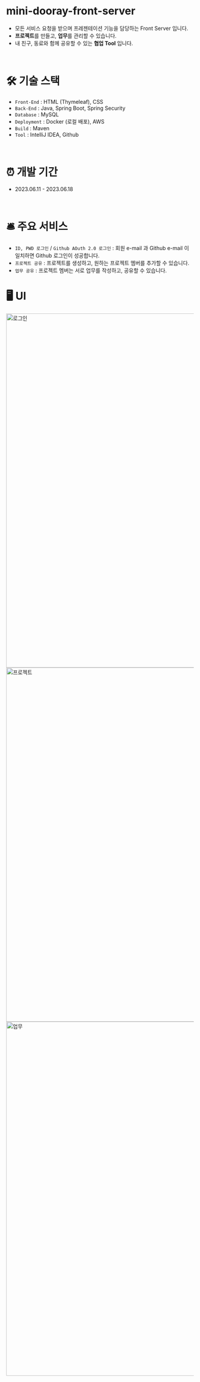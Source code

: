 # mini-dooray-front-server
- 모든 서비스 요청을 받으며 프레젠테이션 기능을 담당하는 Front Server 입니다. <br>
- **프로젝트**를 만들고, **업무**를 관리할 수 있습니다. <br>
- 내 친구, 동료와 함께 공유할 수 있는 **협업 Tool** 입니다. <br>

<br>

# 🛠 기술 스택
- `Front-End` : HTML (Thymeleaf), CSS
- `Back-End` : Java, Spring Boot, Spring Security
- `Database` : MySQL
- `Deployment` : Docker (로컬 배포), AWS
- `Build` : Maven
- `Tool` : IntelliJ IDEA, Github

<br>

# ⏰ 개발 기간
- 2023.06.11 - 2023.06.18

<br>

# 🛎 주요 서비스
- `ID, PWD 로그인` / `Github AOuth 2.0 로그인` : 회원 e-mail 과 Github e-mail 이 일치하면 Github 로그인이 성공합니다.
- `프로젝트 공유` : 프로젝트를 생성하고, 원하는 프로젝트 멤버를 추가할 수 있습니다.
- `업무 공유` : 프로젝트 멤버는 서로 업무를 작성하고, 공유할 수 있습니다.

# 🖥 UI

<img width="949" alt="로그인" src="https://github.com/Jangkwonoh-Mini-Dooray/mini-dooray-front-server/assets/97905221/8690affd-785c-4302-a893-f36111de0f6b">

<img width="949" alt="프로젝트" src="https://github.com/Jangkwonoh-Mini-Dooray/mini-dooray-front-server/assets/97905221/9b3231c8-0f0a-4a40-9a91-706d6dbb039d">

<img width="949" alt="업무" src="https://github.com/Jangkwonoh-Mini-Dooray/mini-dooray-front-server/assets/97905221/8e7e8ec1-3ad7-4e26-bf26-3c4862fd7463">

